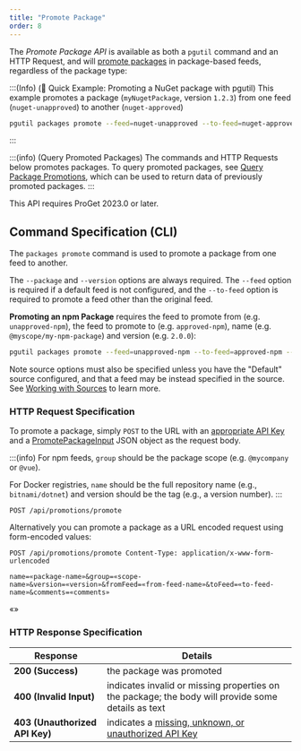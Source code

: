 ```yaml
---
title: "Promote Package"
order: 8
---
```


The *Promote Package API*  is available as both a `pgutil` command and an HTTP Request, and will [promote packages](/docs/proget/packages/package-promotion) in package-based feeds, regardless of the package type:

:::(Info) (🚀 Quick Example: Promoting a NuGet package with pgutil)
This example promotes a package (`myNugetPackage`, version `1.2.3`) from one feed (`nuget-unapproved`) to another (`nuget-approved`)

```bash
pgutil packages promote --feed=nuget-unapproved --to-feed=nuget-approved --package=myNugetPackage --version=1.2.3
```
:::

:::(info) (Query Promoted Packages)
The commands and HTTP Requests below promotes packages. To query promoted packages, see [Query Package Promotions](/docs/proget/api/packages/promote/promotion-query), which can be used to return data of previously promoted packages.
:::

This API requires ProGet 2023.0 or later.

## Command Specification (CLI)
The `packages promote` command is used to promote a package from one feed to another.

The `--package` and `--version` options are always required. The `--feed` option is required if a default feed is not configured, and the  `--to-feed` option is required to promote a feed other than the original feed.

**Promoting an npm Package** requires the feed to promote from (e.g. `unapproved-npm`), the feed to promote to (e.g. `approved-npm`), name (e.g. `@myscope/my-npm-package`) and version (e.g. `2.0.0`):

```bash
pgutil packages promote --feed=unapproved-npm --to-feed=approved-npm --package=@my-scope/my-npm-package --version=2.0.0
```

Note source options must also be specified unless you have the "Default" source configured, and that a feed may be instead specified in the source. See [Working with Sources](/docs/proget/api/pgutil#sources) to learn more.

### HTTP Request Specification
To promote a package, simply `POST` to the URL with an [appropriate API Key](/docs/proget/api/packages#authentication) and a [PromotePackageInput](/docs/proget/api/packages#promotion) JSON object as the request body.

:::(info) 
For npm feeds, `group` should be the package scope (e.g. `@mycompany` or `@vue`). 

For Docker registries, `name` should be the full repository name (e.g., `bitnami/dotnet`) and version should be the tag (e.g., a version number).
:::

```plaintext
POST /api/promotions/promote
```

Alternatively you can promote a package as a URL encoded request using form-encoded values:

```plaintext
POST /api/promotions/promote Content-Type: application/x-www-form-urlencoded

name=«package-name»&group=«scope-name»&version=«version»&fromFeed=«from-feed-name»&toFeed=«to-feed-name»&comments=«comments»
```
«»

### HTTP Response Specification

| Response | Details |
| --- | --- |
| **200 (Success)** | the package was promoted |
| **400 (Invalid Input)** | indicates invalid or missing properties on the package; the body will provide some details as text |
|  **403 (Unauthorized API Key)** | indicates a [missing, unknown, or unauthorized API Key](/docs/proget/api/packages#authentication) |

